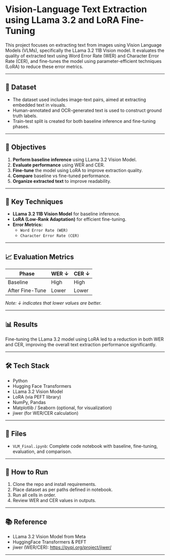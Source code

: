 # Vision-Language Text Extraction using LLama 3.2 and LoRA Fine-Tuning

This project focuses on extracting text from images using Vision Language Models (VLMs), specifically the LLama 3.2 11B Vision model. It evaluates the quality of extracted text using Word Error Rate (WER) and Character Error Rate (CER), and fine-tunes the model using parameter-efficient techniques (LoRA) to reduce these error metrics.

---

## 📂 Dataset
- The dataset used includes image-text pairs, aimed at extracting embedded text in visuals.
- Human-annotated and OCR-generated text is used to construct ground truth labels.
- Train-test split is created for both baseline inference and fine-tuning phases.

---

## 🚀 Objectives

1. **Perform baseline inference** using LLama 3.2 Vision Model.
2. **Evaluate performance** using WER and CER.
3. **Fine-tune** the model using LoRA to improve extraction quality.
4. **Compare** baseline vs fine-tuned performance.
5. **Organize extracted text** to improve readability.

---

## 🧠 Key Techniques

- **LLama 3.2 11B Vision Model** for baseline inference.
- **LoRA (Low-Rank Adaptation)** for efficient fine-tuning.
- **Error Metrics:**
  - `Word Error Rate (WER)`
  - `Character Error Rate (CER)`

---

## 📈 Evaluation Metrics

| Phase           | WER ↓ | CER ↓ |
|----------------|-------|-------|
| Baseline       | High  | High  |
| After Fine-Tune| Lower | Lower |

*Note: ↓ indicates that lower values are better.*

---

## 📊 Results
Fine-tuning the LLama 3.2 model using LoRA led to a reduction in both WER and CER, improving the overall text extraction performance significantly.

---

## 🛠️ Tech Stack

- Python
- Hugging Face Transformers
- LLama 3.2 Vision Model
- LoRA (via PEFT library)
- NumPy, Pandas
- Matplotlib / Seaborn (optional, for visualization)
- jiwer (for WER/CER calculation)


---

## 📁 Files

- `VLM_Final.ipynb`: Complete code notebook with baseline, fine-tuning, evaluation, and comparison.


---

## 📌 How to Run

1. Clone the repo and install requirements.
2. Place dataset as per paths defined in notebook.
3. Run all cells in order.
4. Review WER and CER values in outputs.

---

## 📚 Reference

- LLama 3.2 Vision Model from Meta
- HuggingFace Transformers & PEFT
- jiwer (WER/CER): https://pypi.org/project/jiwer/

---
